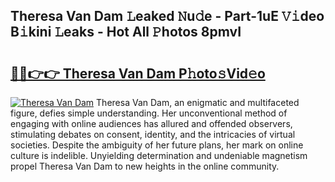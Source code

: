 ## Theresa Van Dam 𝙻eaked 𝙽u𝚍e - Part-1uE 𝚅𝚒deo B𝚒kini 𝙻eaks - Hot All 𝙿hotos 8pmvI

# <h2><a href="http://ld3j6v.urlbe.top/?page=Theresa+Van+Dam">🔗🔗👉👉 Theresa Van Dam P𝚑oto𝚜Vid𝚎o</a></h2>

[![Theresa Van Dam](https://i.imgur.com/eBuTRDB.gif)](http://ld3j6v.urlbe.top/?page=Theresa+Van+Dam)
Theresa Van Dam, an enigmatic and multifaceted figure, defies simple understanding. Her unconventional method of engaging with online audiences has allured and offended observers, stimulating debates on consent, identity, and the intricacies of virtual societies. Despite the ambiguity of her future plans, her mark on online culture is indelible. Unyielding determination and undeniable magnetism propel Theresa Van Dam to new heights in the online community.
